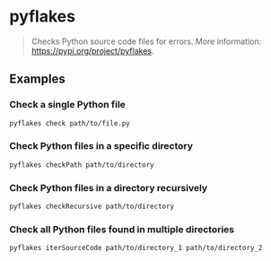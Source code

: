 # pyflakes

> Checks Python source code files for errors. More information: <https://pypi.org/project/pyflakes>.

## Examples

### Check a single Python file

```bash
pyflakes check path/to/file.py
```

### Check Python files in a specific directory

```bash
pyflakes checkPath path/to/directory
```

### Check Python files in a directory recursively

```bash
pyflakes checkRecursive path/to/directory
```

### Check all Python files found in multiple directories

```bash
pyflakes iterSourceCode path/to/directory_1 path/to/directory_2
```
